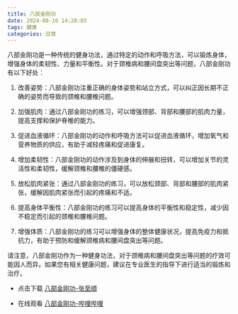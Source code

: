 ```yaml
---
title: 八部金刚功
date: 2024-08-16 14:28:03
tags: 健康
categories: 日常
---
```


八部金刚功是一种传统的健身功法，通过特定的动作和呼吸方法，可以锻炼身体，增强身体的柔韧性、力量和平衡性。对于颈椎病和腰间盘突出等问题，八部金刚功有以下好处：

1. 改善姿势：八部金刚功注重正确的身体姿势和站立方式，可以纠正因长期不正确的姿势而导致的颈椎和腰椎问题。

2. 加强肌肉：通过八部金刚功的练习，可以增强颈部、背部和腰部的肌肉力量，提高支撑和保护脊椎的能力。

3. 促进血液循环：八部金刚功的动作和呼吸方法可以促进血液循环，增加氧气和营养物质的供应，有助于减轻疼痛和促进康复。

4. 增加柔韧性：八部金刚功的动作涉及到身体的伸展和扭转，可以增加关节的灵活性和柔韧性，缓解颈椎和腰椎的僵硬感。

5. 放松肌肉紧张：通过八部金刚功的练习，可以放松颈部、背部和腰部的肌肉紧张，缓解因肌肉紧张而引起的疼痛和不适。

6. 提高身体平衡性：八部金刚功的练习可以提高身体的平衡性和稳定性，减少因不稳定而引起的颈椎和腰椎问题。

7. 增强体质：八部金刚功的练习可以增强身体的整体健康状况，提高免疫力和抵抗力，有助于预防和缓解颈椎病和腰间盘突出等问题。

请注意，八部金刚功作为一种健身功法，对于颈椎病和腰间盘突出等问题的疗效可能因人而异。如果您有相关健康问题，建议在专业医生的指导下进行适当的锻炼和治疗。

- 点击下载 [八部金刚功-张至顺](https://github.com/AnsonZnl/RehabilitationGuide/raw/main/八部金刚功/八部金刚功_张至顺.mp4)

- 在线观看 [八部金刚功-哔哩哔哩](https://search.bilibili.com/all?keyword=%E5%85%AB%E9%83%A8%E9%87%91%E5%88%9A%E5%8A%9F)